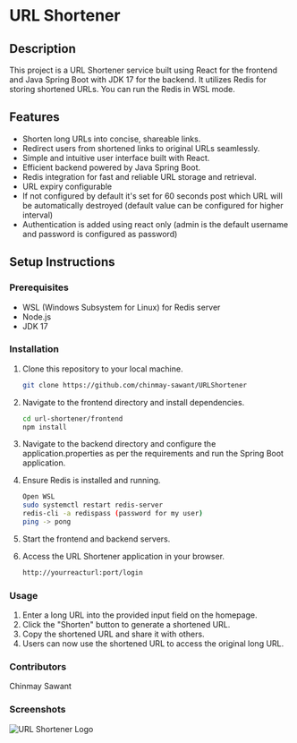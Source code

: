 # URL Shortener

## Description
This project is a URL Shortener service built using React for the frontend and Java Spring Boot with JDK 17 for the backend. It utilizes Redis for storing shortened URLs. You can run the Redis in WSL mode.

## Features
- Shorten long URLs into concise, shareable links.
- Redirect users from shortened links to original URLs seamlessly.
- Simple and intuitive user interface built with React.
- Efficient backend powered by Java Spring Boot.
- Redis integration for fast and reliable URL storage and retrieval.
- URL expiry configurable
- If not configured by default it's set for 60 seconds post which URL will be automatically destroyed (default value can be configured for higher interval)
- Authentication is added using react only (admin is the default username and password is configured as password)
## Setup Instructions
### Prerequisites
- WSL (Windows Subsystem for Linux) for Redis server
- Node.js
- JDK 17

### Installation
1. Clone this repository to your local machine.
   ```bash
   git clone https://github.com/chinmay-sawant/URLShortener

2. Navigate to the frontend directory and install dependencies.
   ```bash
   cd url-shortener/frontend
   npm install
3. Navigate to the backend directory and configure the application.properties as per the requirements and run the Spring Boot application.

4. Ensure Redis is installed and running.
   ```bash
   Open WSL
   sudo systemctl restart redis-server
   redis-cli -a redispass (password for my user)
   ping -> pong
5. Start the frontend and backend servers.

6. Access the URL Shortener application in your browser.
   ```bash
   http://yourreacturl:port/login

### Usage
1. Enter a long URL into the provided input field on the homepage.
2. Click the "Shorten" button to generate a shortened URL.
3. Copy the shortened URL and share it with others.
4. Users can now use the shortened URL to access the original long URL.

### Contributors
Chinmay Sawant

### Screenshots
![URL Shortener Logo](URLShorter_RedisBased/Home.png)
